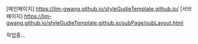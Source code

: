 [메인페이지] https://lim-gwang.github.io/styleGudieTemplate.github.io/
[서브페이지] https://lim-gwang.github.io/styleGudieTemplate.github.io/subPage/subLayout.html

작업중...
